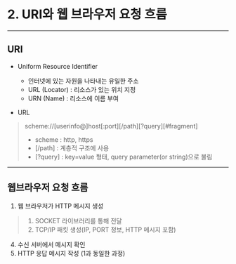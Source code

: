 # 2. URI와 웹 브라우저 요청 흐름
---

## URI
* Uniform Resource Identifier
  * 인터넷에 있는 자원을 나타내는 유일한 주소
  * URL (Locator) : 리소스가 있는 위치 지정
  * URN (Name) : 리소스에 이름 부여

* URL
> scheme://[userinfo@]host[:port][/path][?query][#fragment]
> * scheme : http, https
> * [/path] : 계층적 구조에 사용
> * [?query] : key=value 형태, query parameter(or string)으로 불림
---

## 웹브라우저 요청 흐름
1. 웹 브라우저가 HTTP 메시지 생성
> 1. SOCKET 라이브러리를 통해 전달
> 2. TCP/IP 패킷 생성(IP, PORT 정보, HTTP 메시지 포함)
4. 수신 서버에서 메시지 확인
5. HTTP 응답 메시지 작성 (1과 동일한 과정)